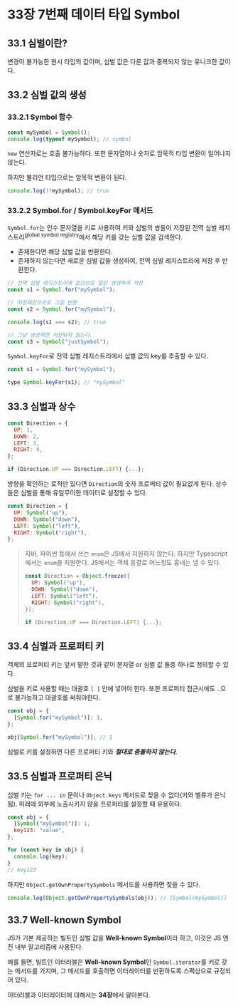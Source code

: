 # 33장 7번째 데이터 타입 Symbol

## 33.1 심벌이란?

변경이 불가능한 원시 타입의 값이며, 심벌 값은 다른 값과 중복되지 않는 유니크한 값이다.

## 33.2 심벌 값의 생성

### 33.2.1 Symbol 함수

```js
const mySymbol = Symbol();
console.log(typeof mySymbol); // symbol
```

`new` 연산자로는 호출 불가능하다. 또한 문자열이나 숫자로 암묵적 타입 변환이 일어나지 않는다.

하지만 불리언 타입으로는 암묵적 변환이 된다.

```js
console.log(!!mySymbol); // true
```

### 33.2.2 Symbol.for / Symbol.keyFor 메서드

`Symbol.for`는 인수 문자열을 키로 사용하여 키와 심벌의 쌍들이 저장된 전역 심벌 레지스트리<sup>global symbol registry</sup>에서 해당 키를 갖는 심벌 값을 검색한다.

- 존재한다면 해당 심벌 값을 반환한다.
- 존재하지 않는다면 새로운 심벌 값을 생성하여, 전역 심벌 레지스트리에 저장 후 반환한다.

```js
// 전역 심벌 레지스트리에 없으므로 일단 생성하여 저장
const s1 = Symbol.for("mySymbol");

// 저장돼있으므로 그걸 반환
const s2 = Symbol.for("mySymbol");

console.log(s1 === s2); // true

// 그냥 생성하면 저장되지 않는다.
const s3 = Symbol("justSymbol");
```

`Symbol.keyFor`로 전역 심벌 레지스트리에서 심벌 값의 key를 추출할 수 있다.

```js
const s1 = Symbol.for("mySymbol");

type Symbol.keyFor(s1); // "mySymbol"
```

## 33.3 심벌과 상수

```js
const Direction = {
  UP: 1,
  DOWN: 2,
  LEFT: 3,
  RIGHT: 4,
};

if (Direction.UP === Direction.LEFT) {...};
```

방향을 확인하는 로직만 있다면 `Direction`의 숫자 프로퍼티 값이 필요없게 된다. 상수들은 심벌을 통해 유일무이한 데이터로 설정할 수 있다.

```js
const Direction = {
  UP: Symbol("up"),
  DOWN: Symbol("down"),
  LEFT: Symbol("left"),
  RIGHT: Symbol("right"),
};
```

> 자바, 파이썬 등에서 쓰는 `enum`은 JS에서 지원하지 않는다. 하지만 Typescript에서는 `enum`을 지원한다. JS에서는 객체 동결로 어느정도 흉내는 낼 수 있다.
>
> ```js
> const Direction = Object.freeze({
>   UP: Symbol("up"),
>   DOWN: Symbol("down"),
>   LEFT: Symbol("left"),
>   RIGHT: Symbol("right"),
> });
>
> if (Direction.UP === Direction.LEFT) {...};
> ```

## 33.4 심벌과 프로퍼티 키

객체의 프로퍼티 키는 앞서 말한 것과 같이 문자열 or 심벌 값 둘중 하나로 정의할 수 있다.

심벌을 키로 사용할 때는 대괄호 `[ ]` 안에 넣어야 한다. 또한 프로퍼티 접근시에도 `.`으로 불가능하고 대괄호를 써줘야한다.

```js
const obj = {
  [Symbol.for("mySymbol")]: 1,
};

obj[Symbol.for("mySymbol")]; // 1
```

심벌로 키를 설정하면 다른 프로퍼티 키와 **_절대로 충돌하지 않는다._**

## 33.5 심벌과 프로퍼티 은닉

심벌 키는 `for ... in` 문이나 `Object.keys` 메서드로 찾을 수 없다(키와 밸류가 은닉됨). 미래에 외부에 노출시키지 않을 프로퍼티를 설정할 때 유용하다.

```js
const obj = {
  [Symbol("mySymbol")]: 1,
  key123: "value",
};

for (const key in obj) {
  console.log(key);
}
// key123
```

하지만 `Object.getOwnPropertySymbols` 메서드를 사용하면 찾을 수 있다.

```js
console.log(Object.getOwnPropertySymbols(obj)); // [Symbol(mySymbol)]
```

## 33.7 Well-known Symbol

JS가 기본 제공하는 빌트인 심벌 값을 **Well-known Symbol**이라 하고, 이것은 JS 엔진 내부 알고리즘에 사용된다.

예를 들면, 빌트인 이터러블은 **Well-known Symbol**인 `Symbol.iterator`를 키로 갖는 메서드를 가지며, 그 메서드를 호출하면 이터레이터를 반환하도록 스펙상으로 규정되어 있다.

이터러블과 이터레이터에 대해서는 **34장**에서 알아본다.

